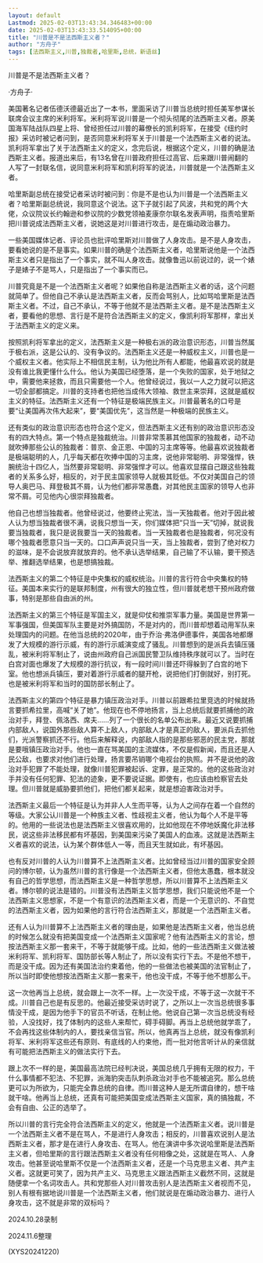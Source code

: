 ```yaml
---
layout: default
Lastmod: 2025-02-03T13:43:34.346483+00:00
date: 2025-02-03T13:43:33.514095+00:00
title: "川普是不是法西斯主义者？"
author: "方舟子"
tags: [法西斯主义,川普,独裁者,哈里斯,总统，新语丝]
---
```


川普是不是法西斯主义者？

·方舟子·

美国著名记者伍德沃德最近出了一本书，里面采访了川普当总统时担任美军参谋长联席会议主席的米利将军。米利将军说川普是一个彻头彻尾的法西斯主义者。原美国海军陆战队四星上将、曾经担任过川普的幕僚长的凯利将军，在接受《纽约时报》采访时被记者问到，是否同意米利将军关于川普是一个法西斯主义者的说法。凯利将军拿出了关于法西斯主义的定义，念完后说，根据这个定义，川普的确是法西斯主义者。报道出来后，有13名曾在川普政府担任过高官、后来跟川普闹翻的人写了一封联名信，说同意米利将军和凯利将军的说法，川普就是一个法西斯主义者。

哈里斯副总统在接受记者采访时被问到：你是不是也认为川普是一个法西斯主义者？哈里斯副总统说，我同意这个说法。这下子就引起了风波，共和党的两个大佬，众议院议长约翰逊和参议院的少数党领袖麦康奈尔联名发表声明，指责哈里斯把川普说成法西斯主义者，说她这是对川普进行攻击，是在煽动政治暴力。

一些美国媒体记者、评论员也批评哈里斯对川普做了人身攻击。是不是人身攻击，要看她说的是不是事实。如果川普的确是个法西斯主义者，哈里斯说他是一个法西斯主义者只是指出了一个事实，就不叫人身攻击。就像鲁迅以前说过的，说一个婊子是婊子不是骂人，只是指出了一个事实而已。

川普究竟是不是一个法西斯主义者呢？如果他自称是法西斯主义者的话，这个问题就简单了。但他自己不承认是法西斯主义者，反而会骂别人，比如骂哈里斯是法西斯主义者。不过，自己不承认，不等于他就不是法西斯主义者。是不是法西斯主义者，要看他的思想、言行是不是符合法西斯主义的定义，像凯利将军那样，拿出关于法西斯主义的定义来。

按照凯利将军拿出的定义，法西斯主义是一种极右派的政治意识形态，川普当然属于极右派，这是公认的、没有争议的。法西斯主义还是一种威权主义，川普也是一个威权主义者。他实际上不相信民主制，认为他比所有人都能，他最喜欢说的就是没有谁比我更懂什么什么。他认为美国已经堕落，是一个失败的国家，处于地狱之中，需要他来拯救，而且只需要他一个人。他曾经说过，我以一人之力就可以把这一切全部都搞定。川普的支持者也把他当成伟大领袖、救世主来崇拜，这就是威权主义的特征。法西斯主义还有一个特征是极端民族主义。川普最著名的口号是要“让美国再次伟大起来”，要“美国优先”，这当然是一种极端的民族主义。

还有类似的政治意识形态也符合这个定义，但法西斯主义还有别的政治意识形态没有的四大特点。第一个特点是独裁统治。川普非常羡慕其他国家的独裁者，动不动就吹捧那些公认的独裁者：普京、金正恩、中国的习主席等等。他最喜欢说独裁者是极端聪明的人，几乎每天都在吹捧中国的习主席，说他非常聪明、非常强悍，铁腕统治十四亿人，当然要非常聪明、非常强悍才可以。他喜欢显摆自己跟这些独裁者的关系多么好，相反的，对于民主国家领导人就极其贬低。不仅对美国自己的领导人奥巴马、拜登极其不屑，认为他们都非常愚蠢，对其他民主国家的领导人也非常不屑。可见他内心很崇拜独裁者。

他自己也想当独裁者。他曾经说过，他要终止宪法，当一天独裁者。他对于因此被人认为想当独裁者很不满，说我只想当一天，你们媒体把“只当一天”切掉，就说我要当独裁者，我只是说我要当一天的独裁者。当一天独裁者也是独裁者，何况没有哪个独裁者愿意只当一天的。口口声声说只当一天，当上独裁者，尝到了绝对权力的滋味，是不会说放弃就放弃的。他不承认选举结果，自己输了不认输，要干预选举、推翻选举结果，也是想搞独裁。

法西斯主义的第二个特征是中央集权的威权统治。川普的言行符合中央集权的特征。美国本来实行的是联邦制度，州有很大的独立性，但川普就老想干预州政府做事，特别是那些自由派的州。

法西斯主义的第三个特征是军国主义，就是仰仗和推崇军事力量。美国是世界第一军事强国，但美国军队主要是对外搞国防，不是对内的，而川普却想着动用军队来处理国内的问题。在他当总统的2020年，由于乔治·弗洛伊德事件，美国各地都爆发了大规模的游行示威，有的游行示威演变成了骚乱。川普想到的是派兵去镇压骚乱，被米利将军制止了，说由州政府自己派国民警卫队维持秩序就可以了。当时在白宫对面也爆发了大规模的游行抗议，有一段时间川普还吓得躲到了白宫的地下室。他也想派兵镇压，要对着游行示威者的腿开枪，说把他们打倒就好，别打死。也是被米利将军和当时的国防部长制止了。

法西斯主义的第四个特征是暴力镇压政治对手。川普以前跟希拉里竞选的时候就扬言要抓希拉里，高喊“关了她”。他现在也不停地扬言，当上总统后就要抓捕他的政治对手，拜登、佩洛西、席夫……列了一个很长的名单公布出来。最近又说要抓捕内部敌人，说国外那些敌人算不上敌人，内部敌人才是真正的敌人，要派兵去抓他们，光派警察抓还不行。他后来解释说，内部敌人指的是那些邪恶的民主党，那就是要哦镇压政治对手。他也一直在骂美国的主流媒体，不仅是假新闻，而且还是人民公敌，也要求对他们进行处理，扬言要吊销哪个电视台的执照。并不是说他的政治对手犯罪了不能处理，就像川普犯罪被起诉、定罪，是正常的。他的这些政治对手并没有任何犯罪、犯法的迹象，更不要说证据。即使有，也应该由检察官去处理。但川普就是威胁要抓他们，把他们都关起来，就是想迫害政治对手。

法西斯主义最后一个特征是认为并非人人生而平等，认为人之间存在着一个自然的等级。大家公认川普是一个种族主义者、性歧视主义者，他认为每个人不是平等的。他用的一些说法也是法西斯主义很喜欢用的，比如他现在不停地妖魔化非法移民，说这些非法移民都有坏基因，到美国来污染了美国人的血液。这就是法西斯主义者喜欢的说法，认为某个群体低人一等，而且天生就如此，有坏基因。

也有反对川普的人认为川普算不上法西斯主义者。比如曾经当过川普的国家安全顾问的博尔顿，认为虽然川普的言行像是一个法西斯主义者，但他太愚蠢，根本就没有自己的哲学思想，而法西斯主义是一种哲学思想，所以川普算不上法西斯主义者。博尔顿的说法是错的。川普没有法西斯主义哲学思想，我们只能说他不是一个法西斯主义思想家，不是一个有意识的法西斯主义者，而是一个无意识的、不自觉的法西斯主义者，因为如果他的言行符合法西斯主义，那就是一个法西斯主义者。

还有人认为川普算不上法西斯主义者的理由是，如果他是法西斯主义者，他当总统的时候怎么就没有把美国变成一个法西斯主义国家呢？他有法西斯主义的言论，想按法西斯主义那一套来干，不等于就能够干成。比如，他的一些法西斯主义做法被米利将军、凯利将军、国防部长等人制止了，所以没有实行下去。不是他不想干，而是没干成。因为还有美国法治约束着他，他的一些做法也被美国的法官制止了，所以当时即使他想按法西斯主义那一套来干，他也没干成，不等于他不想那么干。

这一次他再当上总统，就会跟上一次不一样。上一次没干成，不等于这一次就干不成。川普自己也是有反思的。他最近接受采访时说了，之所以上一次当总统很多事情没干成，是因为他手下的官员不听话，在制止他。他说自己第一次当总统没有经验，人没找好，找了体制内的这些人来帮忙，碍手碍脚。再当上总统他就学乖了，不会再找这些体制内的人，要找亲信当官。所以，他真再当上总统，就没有像凯利将军、米利将军这些还有原则、有底线的人约束他，而一批对他言听计从的亲信就有可能把法西斯主义的做法实行下去。

跟上次不一样的是，美国最高法院已经判决说，美国总统几乎拥有无限的权力，干什么事情都不犯法、不犯罪，派海豹突击队刺杀政治对手也不能被追究。那么总统更可以为所欲为，只能完全靠总统的自律。而川普这种人是无所谓自律的，想干啥就干啥。他再当上总统，还真有可能把美国变成法西斯主义国家，真的搞独裁，不会有自由、公正的选举了。

所以川普的言行完全符合法西斯主义的定义，他就是一个法西斯主义者。说川普是一个法西斯主义者不是在骂人，不是进行人身攻击；相反的，川普喜欢说别人是法西斯主义者，那才是在进行人身攻击、在骂人。他在演讲中多次说哈里斯是法西斯主义者，但哈里斯的言行跟法西斯主义者没有任何相像之处，这就是在骂人、人身攻击。他甚至说哈里斯不仅是一个法西斯主义者，还是一个马克思主义者、共产主义者。这就更可笑了，因为共产主义、马克思主义跟法西斯主义截然不同，这就是随便拿一个名词攻击人。共和党那些人对川普攻击别人是法西斯主义者视而不见，别人有根有据地说川普是一个法西斯主义者，他们就说是在煽动政治暴力、进行人身攻击，这不就是非常的双标吗？

2024.10.28录制

2024.11.6整理

(XYS20241220)

